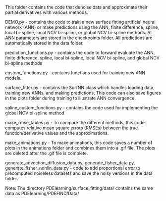 This folder contains the code that denoise data and approximate their partial derivatives with various methods.

DEMO.py - contains the code to train a new surface fitting artificial neural network (ANN) or make predictions using the ANN, finite difference, spline, local bi-spline, local NCV bi-spline, or global NCV bi-spline methods. All ANN parameters are stored in the checkpoints folder. All predictions are automatically stored in the data folder. 

prediction_functions.py - contains the code to forward evaluate the ANN, finite difference, spline, local bi-spline, local NCV bi-spline, and global NCV bi-spline methods

custom_functions.py - contains functions used for training new ANN models. 

surface_fitter.py - contains the SurfNN class which handles loading data, training new ANNs, and making predictions. This code can also save figures in the plots folder during training to illustrate ANN convergence.

spline_custom_functions.py - contains the code used for implementing the global NCV bi-spline method

make_rmse_tables.py - To compare the different methods, this code computes relative mean square errors (RMSEs) between the true function/derivative values and the approximations. 

make_animations.py - To make animations, this code saves a number of plots in the animations folder and combines them into a .gif file. The plots are deleted after the .gif file is complete.

generate_advection_diffusion_data.py, generate_fisher_data.py, generate_fisher_nonlin_data.py  - code to add proportional error to precomputed noiseless datasets and save the noisy versions in the data folder.

Note: The directory PDElearning/surface_fitting/data/ contains the same data as PDElearning/PDEFIND/Data/
